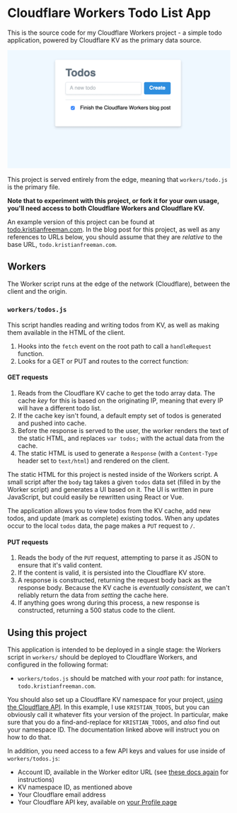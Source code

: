 # Cloudflare Workers Todo List App

This is the source code for my Cloudflare Workers project - a simple todo application, powered by Cloudflare KV as the primary data source.

![](./static/demo.png)

This project is served entirely from the edge, meaning that `workers/todo.js` is the primary file.

**Note that to experiment with this project, or fork it for your own usage, you'll need access to both Cloudflare Workers and Cloudflare KV.**

An example version of this project can be found at [todo.kristianfreeman.com](https://todo.kristianfreeman.com). In the blog post for this project, as well as any references to URLs below, you should assume that they are _relative_ to the base URL, `todo.kristianfreeman.com`.

## Workers

The Worker script runs at the edge of the network (Cloudflare), between the client and the origin.

### `workers/todos.js`

This script handles reading and writing todos from KV, as well as making them available in the HTML of the client.

1. Hooks into the `fetch` event on the root path to call a `handleRequest` function.
2. Looks for a GET or PUT and routes to the correct function:

#### GET requests

1. Reads from the Cloudflare KV cache to get the todo array data. The cache _key_ for this is based on the originating IP, meaning that every IP will have a different todo list.
2. If the cache key isn't found, a default empty set of todos is generated and pushed into cache.
3. Before the response is served to the user, the worker renders the text of the static HTML, and replaces `var todos;` with the actual data from the cache.
4. The static HTML is used to generate a `Response` (with a `Content-Type` header set to `text/html`) and rendered on the client.

The static HTML for this project is nested inside of the Workers script. A small script after the `body` tag takes a given `todos` data set (filled in by the Worker script) and generates a UI based on it. The UI is written in pure JavaScript, but could easily be rewritten using React or Vue.

The application allows you to view todos from the KV cache, add new todos, and update (mark as complete) existing todos. When any updates occur to the local `todos` data, the page makes a `PUT` request to `/`.

#### PUT requests

1. Reads the body of the `PUT` request, attempting to parse it as JSON to ensure that it's valid content.
2. If the content is valid, it is persisted into the Cloudflare KV store.
3. A response is constructed, returning the request body back as the response body. Because the KV cache is _eventually consistent_, we can't reliably return the data from _setting_ the cache here.
4. If anything goes wrong during this process, a new response is constructed, returning a 500 status code to the client.

## Using this project

This application is intended to be deployed in a single stage: the Workers script in `workers/` should be deployed to Cloudflare Workers, and configured in the following format:

- `workers/todos.js` should be matched with your _root_ path: for instance, `todo.kristianfreeman.com`.

You should also set up a Cloudflare KV namespace for your project, [using the Cloudflare API](https://developers.cloudflare.com/workers/kv/writing-data/). In this example, I use `KRISTIAN_TODOS`, but you can obviously call it whatever fits your version of the project. In particular, make sure that you do a find-and-replace for `KRISTIAN_TODOS`, and _also_ find out your namespace ID. The documentation linked above will instruct you on how to do that.

In addition, you need access to a few API keys and values for use inside of `workers/todos.js`:

- Account ID, available in the Worker editor URL (see [these docs again](https://developers.cloudflare.com/workers/kv/writing-data/) for instructions)
- KV namespace ID, as mentioned above
- Your Cloudflare email address
- Your Cloudflare API key, available on [your Profile page](https://dash.cloudflare.com/profile)
